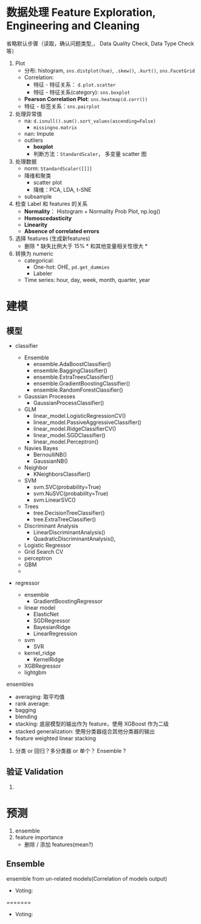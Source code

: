 
# 数据处理 Feature Exploration, Engineering and Cleaning
省略默认步骤（读取，确认问题类型,， Data Quality Check, Data Type Check等）
1. Plot
	* 分布: histogram, `sns.distplot(hue)`, `.skew()`, `.kurt()`, `sns.FacetGrid`
	* Correlation:
		* 特征 - 特征关系： `d.plot.scatter`
		* 特征 - 特征关系(category): `sns.boxplot`
	* **Pearson Correlation Plot**:   `sns.heatmap(d.corr())`
	* 特征 - 标签关系：`sns.pairplot`
2. 处理异常值
	* na: `d.isnull().sum().sort_values(ascending=False)`
		* `missingno.matrix`
	* nan: Impute
	* outliers
		* **boxplot**
		* 判断方法：`StandardScaler`， 多变量 scatter 图
3. 处理数据
	* norm: `StandardScaler([[]]`
	* 降维和聚类 
		* scatter plot
		* 降维：PCA, LDA, t-SNE
	* subsample
1. 检查 Label 和 features 的关系
	* **Normality**： Histogram +  Normality Prob Plot, np.log()
	* **Homoscedasticity**
	* **Linearity**
	* **Absence of correlated errors**
2. 选择 features (生成新features)
	* 删除
             *  缺失比例大于 15%
             *  和其他变量相关性很大
             * 
3. 转换为 numeric
	* categorical:
		*  One-hot: OHE, `pd.get_dummies`
		*  Labeler
	* Time series: hour, day, week, month, quarter, year



# 建模

## 模型

* classifier
	* Ensemble
		* ensemble.AdaBoostClassifier()
		* ensemble.BaggingClassifier()
		* ensemble.ExtraTreesClassifier()
		* ensemble.GradientBoostingClassifier()
		* ensemble.RandomForestClassifier()
	* Gaussian Processes
		* GaussianProcessClassifier()
	* GLM
		* linear_model.LogisticRegressionCV()
		* linear_model.PassiveAggressiveClassifier()
		* linear_model.RidgeClassifierCV()
		* linear_model.SGDClassifier()
		* linear_model.Perceptron()
	* Navies Bayes
		* BernoulliNB()
		* GaussianNB()
	* Neighbor
		* KNeighborsClassifier()
	* SVM
		* svm.SVC(probability=True)
		* svm.NuSVC(probability=True)
		* svm.LinearSVC()
	* Trees
		* tree.DecisionTreeClassifier()
		* tree.ExtraTreeClassifier()
	* Discriminant Analysis
		* LinearDiscriminantAnalysis()
		* QuadraticDiscriminantAnalysis(),
	* Logistic Regressor
	* Grid Search CV
	* perceptron
	* GBM
	* 

* regressor
	* ensemble
		* GradientBoostingRegressor
	* linear model
		* ElasticNet
		* SGDRegressor
		* BayesianRidge
		* LinearRegression
	* svm
		* SVR
	* kernel_ridge
		* KernelRidge
	* XGBRegressor
	* lightgbm

ensembles
* averaging: 取平均值
* rank average: 
* bagging
* blending
* stacking: 底层模型的输出作为 feature，使用 XGBoost 作为二级
* stacked generalization: 使用分类器组合其他分类器的输出
* feature weighted linear stacking

1. 分类 or 回归？多分类器 or 单个？ Ensemble ?


## 验证 Validation
1. 



# 预测

1. ensemble 
2. feature importance
	* 删除 / 添加 features(mean?)

## Ensemble
ensemble from un-related models(Correlation of models output)
* Voting: 









=======
* Voting:
